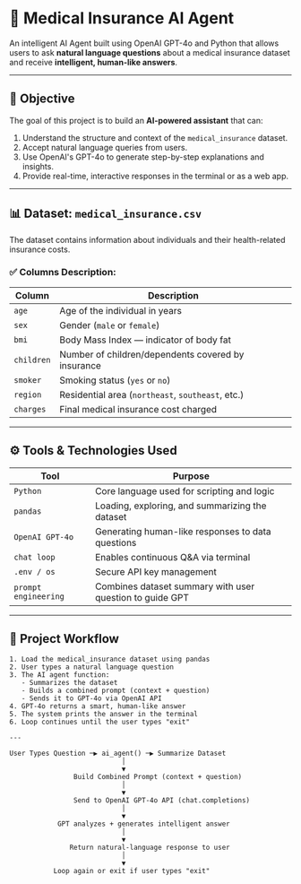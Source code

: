 # 🧠 Medical Insurance AI Agent

An intelligent AI Agent built using OpenAI GPT-4o and Python that allows users to ask **natural language questions** about a medical insurance dataset and receive **intelligent, human-like answers**.

---

## 🎯 Objective

The goal of this project is to build an **AI-powered assistant** that can:
1. Understand the structure and context of the `medical_insurance` dataset.
2. Accept natural language queries from users.
3. Use OpenAI's GPT-4o to generate step-by-step explanations and insights.
4. Provide real-time, interactive responses in the terminal or as a web app.

---

## 📊 Dataset: `medical_insurance.csv`

The dataset contains information about individuals and their health-related insurance costs.

### ✅ Columns Description:

| Column     | Description                                                  |
|------------|--------------------------------------------------------------|
| `age`      | Age of the individual in years                               |
| `sex`      | Gender (`male` or `female`)                                  |
| `bmi`      | Body Mass Index — indicator of body fat                      |
| `children` | Number of children/dependents covered by insurance           |
| `smoker`   | Smoking status (`yes` or `no`)                               |
| `region`   | Residential area (`northeast`, `southeast`, etc.)           |
| `charges`  | Final medical insurance cost charged                         |

---

## ⚙️ Tools & Technologies Used

| Tool          | Purpose                                                                 |
|---------------|-------------------------------------------------------------------------|
| `Python`      | Core language used for scripting and logic                              |
| `pandas`      | Loading, exploring, and summarizing the dataset                         |
| `OpenAI GPT-4o` | Generating human-like responses to data questions                    |
| `chat loop`   | Enables continuous Q&A via terminal                                     |
| `.env / os`   | Secure API key management                                               |
| `prompt engineering` | Combines dataset summary with user question to guide GPT        |

---

## 🔁 Project Workflow

```plaintext
1. Load the medical_insurance dataset using pandas
2. User types a natural language question
3. The AI agent function:
   - Summarizes the dataset
   - Builds a combined prompt (context + question)
   - Sends it to GPT-4o via OpenAI API
4. GPT-4o returns a smart, human-like answer
5. The system prints the answer in the terminal
6. Loop continues until the user types "exit"

---

User Types Question ─▶ ai_agent() ─▶ Summarize Dataset
                            │
                            ▼
                Build Combined Prompt (context + question)
                            │
                            ▼
                Send to OpenAI GPT-4o API (chat.completions)
                            │
                            ▼
            GPT analyzes + generates intelligent answer
                            │
                            ▼
               Return natural-language response to user
                            │
                            ▼
           Loop again or exit if user types "exit"


